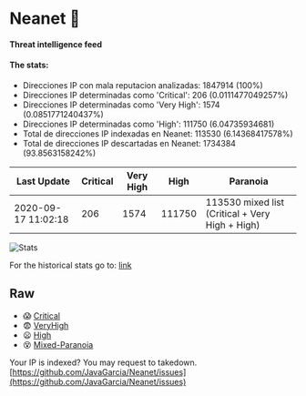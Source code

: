 # Neanet :hocho:
#### Threat intelligence feed
#### The stats:

- Direcciones IP con mala reputacion analizadas: 1847914 (100%)
- Direcciones IP determinadas como 'Critical':  206 (0.0111477049257%)
- Direcciones IP determinadas como 'Very High':  1574 (0.0851771240437%)
- Direcciones IP determinadas como 'High':  111750 (6.04735934681)
- Total de direcciones IP indexadas en Neanet:  113530 (6.14368417578%)
- Total de direcciones IP descartadas en Neanet:  1734384 (93.8563158242%)

| Last Update | Critical | Very High | High | Paranoia |
| --- | --- | --- | --- | --- |
| 2020-09-17 11:02:18 | 206 | 1574 | 111750 | 113530 mixed list (Critical + Very High + High)|

![Stats](https://docs.google.com/spreadsheets/d/e/2PACX-1vSnaNMIXVabIpDJjufMlzH7poXnshF3mgd8Is1g9ytUEzVsP5my4Trn8f-xkoLLQ38xpL3HtmUexLo6/pubchart?oid=501124687&format=image)

For the historical stats go to: [link](/stats.csv)
## Raw
- :scream: [Critical](https://raw.githubusercontent.com/JavaGarcia/Neanet/master/blacklists/neanet_critical.txt)
- :fearful: [VeryHigh](https://raw.githubusercontent.com/JavaGarcia/Neanet/master/blacklists/neanet_veryHigh.txtt)
- :frowning: [High](https://raw.githubusercontent.com/JavaGarcia/Neanet/master/blacklists/neanet_high.txt)
- :dizzy_face: [Mixed-Paranoia](https://raw.githubusercontent.com/JavaGarcia/Neanet/master/blacklists/neanet_all.txt)


Your IP is indexed? You may request to takedown. [https://github.com/JavaGarcia/Neanet/issues](https://github.com/JavaGarcia/Neanet/issues)


















































































































































































































































































































































































































































































































































































































































































































































































































































































